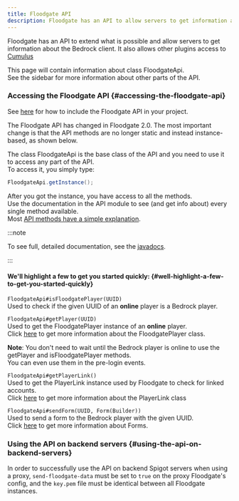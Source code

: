 ```yaml
---
title: Floodgate API
description: Floodgate has an API to allow servers to get information about the Bedrock client. It also allows plugins access to Cumulus, an API to send and collect form data from Bedrock players.
---
```


Floodgate has an API to extend what is possible and allow servers to get information about the Bedrock client. It also allows other plugins access to [Cumulus](/wiki/geyser/forms/)

This page will contain information about class FloodgateApi.  
See the sidebar for more information about other parts of the API.

### Accessing the Floodgate API {#accessing-the-floodgate-api}
See [here](/wiki/geyser/getting-started-with-the-api) for how to include the Floodgate API in your project.


The Floodgate API has changed in Floodgate 2.0. The most important change is that the API methods are no longer static and instead instance-based, as shown below.

The class FloodgateApi is the base class of the API and you need to use it to access any part of the API.  
To access it, you simply type:
```java
FloodgateApi.getInstance();
```

After you got the instance, you have access to all the methods.  
Use the documentation in the API module to see (and get info about) every single method available.  
Most [API methods have a simple explanation](https://github.com/GeyserMC/Floodgate/tree/master/api/src/main/java/org/geysermc/floodgate/api).

:::note

To see full, detailed documentation, see the [javadocs](https://repo.opencollab.dev/javadoc/maven-snapshots/org/geysermc/floodgate/api/2.2.2-SNAPSHOT).

:::

#### We'll highlight a few to get you started quickly: {#well-highlight-a-few-to-get-you-started-quickly}
`FloodgateApi#isFloodgatePlayer(UUID)`  
Used to check if the given UUID of an **online** player is a Bedrock player.

`FloodgateApi#getPlayer(UUID)`  
Used to get the FloodgatePlayer instance of an **online** player.  
Click [here](/wiki/floodgate/player/) to get more information about the FloodgatePlayer class.

**Note**: You don't need to wait until the Bedrock player is online to use the getPlayer and isFloodgatePlayer methods.  
You can even use them in the pre-login events.

`FloodgateApi#getPlayerLink()`  
Used to get the PlayerLink instance used by Floodgate to check for linked accounts.  
Click [here](/wiki/floodgate/linking/) to get more information about the PlayerLink class

`FloodgateApi#sendForm(UUID, Form(Builder))`  
Used to send a form to the Bedrock player with the given UUID.  
Click [here](/wiki/geyser/forms/) to get more information about Forms.

### Using the API on backend servers {#using-the-api-on-backend-servers}
In order to successfully use the API on backend Spigot servers when using a proxy, `send-floodgate-data` must be set to `true` on the proxy Floodgate's config, and the `key.pem` file must be identical between all Floodgate instances.

